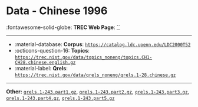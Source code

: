 # Data - Chinese 1996 

:fontawesome-solid-globe: **TREC Web Page**: [``]()

---

- :material-database: **Corpus**: [`https://catalog.ldc.upenn.edu/LDC2000T52`](https://catalog.ldc.upenn.edu/LDC2000T52)
- :octicons-question-16: **Topics**: [`https://trec.nist.gov/data/topics_noneng/topics.CH1-CH28.chinese.english.gz`](https://trec.nist.gov/data/topics_noneng/topics.CH1-CH28.chinese.english.gz)
- :material-label: **Qrels**: [`https://trec.nist.gov/data/qrels_noneng/qrels.1-28.chinese.gz`](https://trec.nist.gov/data/qrels_noneng/qrels.1-28.chinese.gz)


---

**Other:** [`qrels.1-243.part1.gz`](https://trec.nist.gov/data/qrels_eng/qrels.1-243.part1.gz), [`qrels.1-243.part2.gz`](https://trec.nist.gov/data/qrels_eng/qrels.1-243.part2.gz), [`qrels.1-243.part3.gz`](https://trec.nist.gov/data/qrels_eng/qrels.1-243.part3.gz), [`qrels.1-243.part4.gz`](https://trec.nist.gov/data/qrels_eng/qrels.1-243.part4.gz), [`qrels.1-243.part5.gz`](https://trec.nist.gov/data/qrels_eng/qrels.1-243.part5.gz)
